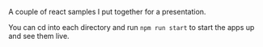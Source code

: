 A couple of react samples I put together for a presentation.

You can cd into each directory and run `npm run start` to start the apps up and see them live.


